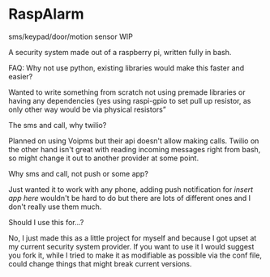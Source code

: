 # RaspAlarm

sms/keypad/door/motion sensor
WIP

A security system made out of a raspberry pi, written fully in bash.

FAQ:
Why not use python, existing libraries would make this faster and easier?

Wanted to write something from scratch not using premade libraries or having any dependencies (yes using raspi-gpio to set pull up resistor, as only other way would be via physical resistors”

The sms and call, why twilio?

Planned on using Voipms but their api doesn't allow making calls. Twilio on the other hand isn't great with reading incoming messages right from bash, so might change it out to another provider at some point.

Why sms and call, not push or some app?

Just wanted it to work with any phone, adding push notification for *insert app here* wouldn't be hard to do but there are lots of different ones and I don't really use them much.

Should I use this for…?

No, I just made this as a little project for myself and because I got upset at my current security system provider. If you want to use it I would suggest you fork it, while I tried to make it as modifiable as possible via the conf file, could change things that might break current versions.
